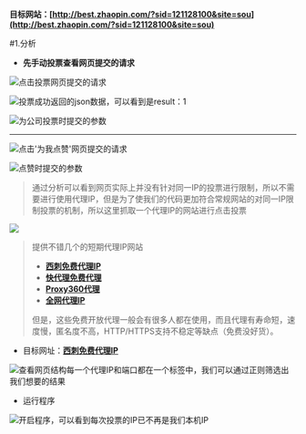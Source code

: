 **目标网站：[http://best.zhaopin.com/?sid=121128100&site=sou](http://best.zhaopin.com/?sid=121128100&site=sou)**

#1.分析
- **先手动投票查看网页提交的请求**

![点击投票网页提交的请求](http://upload-images.jianshu.io/upload_images/6078268-36899f4851067a90.png?imageMogr2/auto-orient/strip%7CimageView2/2/w/1240)

![投票成功返回的json数据，可以看到是result：1](http://upload-images.jianshu.io/upload_images/6078268-2a8878448cd60e5b.png?imageMogr2/auto-orient/strip%7CimageView2/2/w/1240)


![为公司投票时提交的参数](http://upload-images.jianshu.io/upload_images/6078268-bc5ada41dc663898.png?imageMogr2/auto-orient/strip%7CimageView2/2/w/1240)


---


![点击'为我点赞'网页提交的请求](http://upload-images.jianshu.io/upload_images/6078268-b793622ee5c47408.png?imageMogr2/auto-orient/strip%7CimageView2/2/w/1240)



![点赞时提交的参数](http://upload-images.jianshu.io/upload_images/6078268-d5c313e5e796daf9.png?imageMogr2/auto-orient/strip%7CimageView2/2/w/1240)


>通过分析可以看到网页实际上并没有针对同一IP的投票进行限制，所以不需要进行使用代理IP，但是为了使我们的代码更加符合常规网站的对同一IP限制投票的机制，所以这里抓取一个代理IP的网站进行点击投票


![](http://upload-images.jianshu.io/upload_images/6078268-9ac7f4de4d62d5bb.gif?imageMogr2/auto-orient/strip)
>提供不错几个的短期代理IP网站
>- **[西刺免费代理IP](http://www.xicidaili.com/)**
>- **[快代理免费代理](http://www.kuaidaili.com/free/inha/)**
>- **[Proxy360代理](http://www.proxy360.cn/default.aspx)**
>- **[全网代理IP](http://www.goubanjia.com/free/index.shtml)**
>
>但是，这些免费开放代理一般会有很多人都在使用，而且代理有寿命短，速度慢，匿名度不高，HTTP/HTTPS支持不稳定等缺点（免费没好货）。
- 目标网址：**[西刺免费代理IP](http://www.xicidaili.com/nn)**


![查看网页结构每一个代理IP和端口都在一个<td></td>标签中，我们可以通过正则筛选出我们想要的结果](http://upload-images.jianshu.io/upload_images/6078268-e166098c6094a14a.png?imageMogr2/auto-orient/strip%7CimageView2/2/w/1240)



- 运行程序

![开启程序，可以看到每次投票的IP已不再是我们本机IP](http://upload-images.jianshu.io/upload_images/6078268-bde32b9cc749a46f.gif?imageMogr2/auto-orient/strip)